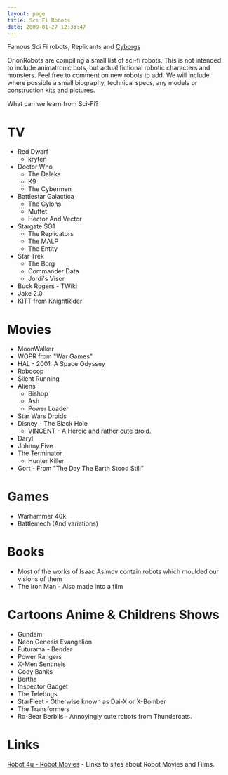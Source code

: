 ```yaml
---
layout: page
title: Sci Fi Robots
date: 2009-01-27 12:33:47
---
```

<p>Famous Sci Fi robots, Replicants and <a class="wiki" href="/wiki/cyborg.html" title="Cybernetic Organism">Cyborgs</a>
</p>
<p>OrionRobots are compiling a small list of sci-fi robots. This is not intended to include animatronic bots, but actual fictional robotic characters and monsters. Feel free to comment on new robots to add. We will include where possible a small biography, technical specs, any models or construction kits and pictures.
</p>
<p>What can we learn from Sci-Fi?
</p>
<h1 id="TV">TV</h1>
<ul><li>  Red Dwarf
<ul><li> kryten
</li></ul></li><li> Doctor Who
<ul><li> The Daleks
</li><li> K9
</li><li> The Cybermen
</li></ul></li><li> Battlestar Galactica
<ul><li> The Cylons
</li><li> Muffet
</li><li> Hector And Vector
</li></ul></li><li> Stargate SG1
<ul><li> The Replicators
</li><li> The MALP
</li><li> The Entity
</li></ul></li><li> Star Trek
<ul><li> The Borg
</li><li> Commander Data
</li><li> Jordi's Visor
</li></ul></li><li> Buck Rogers - TWiki
</li><li> Jake 2.0
</li><li> KITT from KnightRider
</li></ul><p>
</p>
<h1 id="Movies">Movies</h1>
<ul><li> MoonWalker
</li><li> WOPR from "War Games"
</li><li> HAL - 2001: A Space Odyssey
</li><li> Robocop
</li><li> Silent Running
</li><li> Aliens
<ul><li> Bishop
</li><li> Ash
</li><li> Power Loader
</li></ul></li><li> Star Wars Droids
</li><li> Disney - The Black Hole
<ul><li> VINCENT - A Heroic and rather cute droid.
</li></ul></li><li> Daryl
</li><li> Johnny Five
</li><li> The Terminator
<ul><li> Hunter Killer
</li></ul></li><li> Gort - From "The Day The Earth Stood Still"
</li></ul><p>
</p>
<h1 id="Games">Games</h1>
<ul><li> Warhammer 40k
</li><li> Battlemech (And variations)
</li></ul><p>
</p>
<h1 id="Books">Books</h1>
<ul><li> Most of the works of Isaac Asimov contain robots which moulded our visions of them
</li><li> The Iron Man - Also made into a film
</li></ul><p>
</p>
<h1 id="Cartoons_Anime_Childrens_Shows">Cartoons Anime &amp; Childrens Shows</h1>
<ul><li> Gundam
</li><li> Neon Genesis Evangelion
</li><li> Futurama - Bender
</li><li> Power Rangers
</li><li> X-Men Sentinels
</li><li> Cody Banks
</li><li> Bertha
</li><li> Inspector Gadget
</li><li> The Telebugs
</li><li> StarFleet - Otherwise known as Dai-X or X-Bomber
</li><li> The Transformers
</li><li> Ro-Bear Berbils - Annoyingly cute robots from Thundercats.
</li></ul><p>
</p>
<h1 id="Links">Links</h1>
<p><a href="http://www.robot-4u.com/robotmovies/" rel="external" target="_blank">Robot 4u - Robot Movies</a> - Links to sites about Robot Movies and Films.
</p>
